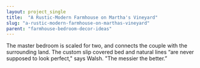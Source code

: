 ```yaml
---
layout: project_single
title:  "A Rustic-Modern Farmhouse on Martha's Vineyard"
slug: "a-rustic-modern-farmhouse-on-marthas-vineyard"
parent: "farmhouse-bedroom-decor-ideas"
---
```

The master bedroom is scaled for two, and connects the couple with the surrounding land. The custom slip covered bed and natural lines “are never supposed to look perfect," says Walsh. "The messier the better.”